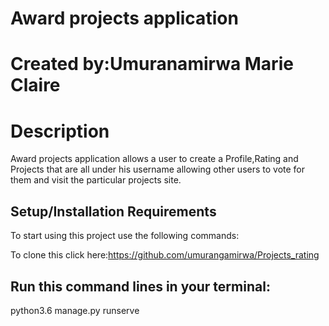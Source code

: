 # Award projects application
# Created by:Umuranamirwa Marie Claire
# Description
Award projects application allows a user to create a Profile,Rating and Projects that are all under his username allowing other users to vote for them and visit the particular projects site.

## Setup/Installation Requirements
To start using this project use the following commands:

To clone this click here:https://github.com/umurangamirwa/Projects_rating

## Run this command lines in your terminal:

python3.6 manage.py runserve






